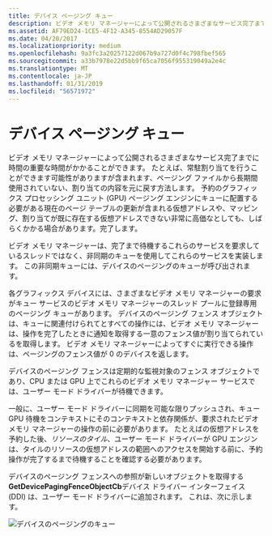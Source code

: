 ```yaml
---
title: デバイス ページング キュー
description: ビデオ メモリ マネージャーによって公開されるさまざまなサービス完了までに時間の重要な時間がかかることができます。
ms.assetid: AF79ED24-1CE5-4F12-A345-8554AD29057F
ms.date: 04/20/2017
ms.localizationpriority: medium
ms.openlocfilehash: 9a3fc3a20257122d067b9a727d0f4c798fbef565
ms.sourcegitcommit: a33b7978e22d5bb9f65ca7056f955319049a2e4c
ms.translationtype: MT
ms.contentlocale: ja-JP
ms.lasthandoff: 01/31/2019
ms.locfileid: "56571972"
---
```

# <a name="device-paging-queues"></a>デバイス ページング キュー


ビデオ メモリ マネージャーによって公開されるさまざまなサービス完了までに時間の重要な時間がかかることができます。 たとえば、常駐割り当てを行うことができます可能性がありますが含まれます、ページング ファイルから長期間使用されていない、割り当ての内容を元に戻す方法します。 予約のグラフィックス プロセッシング ユニット (GPU) ページング エンジンにキューに配置する必要がある現在のページ テーブルの更新が含まれる仮想アドレスや、マッピング、割り当てが既に存在する仮想アドレスできない非常に高価なとしても、しばらくかかる場合があります。完了します。

ビデオ メモリ マネージャーは、完了まで待機するこれらのサービスを要求しているスレッドではなく、非同期のキューを使用してこれらのサービスを実装します。 この非同期キューには、デバイスのページングのキューが呼び出されます。

各グラフィックス デバイスには、さまざまなビデオ メモリ マネージャーの要求がキュー サービスのビデオ メモリ マネージャーのスレッド プールに登録専用のページング キューがあります。 デバイスのページング フェンス オブジェクトは、キューに関連付けられてとすべての操作には、ビデオ メモリ マネージャーは、操作を完了したときに通知を取得する一意のフェンス値が割り当てられているを取得します。 ビデオ メモリ マネージャーによってすぐに実行できる操作は、ページングのフェンス値が 0 のデバイスを返します。

デバイスのページング フェンスは定期的な監視対象のフェンス オブジェクトであり、CPU または GPU 上でこれらのビデオ メモリ マネージャー サービスでは、ユーザー モード ドライバーが待機できます。

一般に、ユーザー モード ドライバーに同期を可能な限りプッシュされ、キュー GPU 待機をコンテキストにそのコンテキストと依存関係が、要求されたビデオ メモリ マネージャーの操作の前に必要があります。 たとえばの仮想アドレスを予約した後、*リソースのタイル*、ユーザー モード ドライバーが GPU エンジンは、タイルのリソースの仮想アドレスの範囲へのアクセスを開始する前に、予約操作が完了するまで待機することを確認する必要があります。

デバイスのページング フェンスへの参照が新しいオブジェクトを取得する**GetDevicePagingFenceObjectCb**デバイス ドライバー インターフェイス (DDI) は、ユーザー モード ドライバーに追加されます。 これは、次に示します。

![デバイスのページングのキュー](images/device-paging-queues.1.png)

 

 





